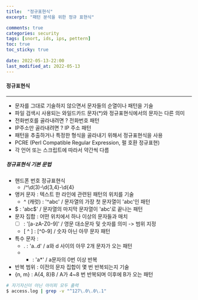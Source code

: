 ```yaml
---
title:  "정규표현식"
excerpt: "패턴 분석을 위한 정규 표현식"

comments: true
categories: security
tags: [snort, ids, ips, pettern]
toc: true
toc_sticky: true
 
date: 2022-05-13-22:00
last_modified_at: 2022-05-13
---
```


#### 정규표현식
* * *
- 문자를 그대로 기술하지 않으면서 문자들의 순열이나 패턴을 기술
- 파일 검색시 사용되는 와일드카드 문자(*)와 정규표현식에서의 문자는 다른 의미
- 전화번호를 골라내려면 ? 전화번호 패턴
- IP주소만 골라내려면 ? IP 주소 패턴
- 패턴을 추출하거나 특정한 형식을 골라내기 위해서 정규표현식을 사용
- PCRE (Perl Compatible Regular Expression, 펄 호환 정규표현)
- 각 언어 또는 스크립트에 따라서 약간씩 다름
##### 정규표현식 기본 문법

- 핸드폰 번호 정규표현식
  - /^\d(3)-\d{3,4}-\d{4}
- 앵커 문자 : 텍스트 한 라인에 관련된 패턴의 위치를 기술
  - ^ (캐럿) : '^abc' / 문자열의 가장 첫 문자열이 'abc'인 패턴 
- $ : 'abc$' / 문자열의 마지막 문자열이 'abc'로 끝나는 패턴
- 문자 집합 : 어떤 위치에서 하나 이상의 문자들과 매치
  - [ ] : '[a-zA-Z0-9]' / 영문 대소문자 및 숫자를 의미 -> 범위 지정
  - [ ^ ] : [^0-9] / 숫자 아닌 아무 문자 패턴
- 특수 문자 : 
  - . : 'a..d' / a와 d 사이의  아무 2개 문자가 오는 패턴
  - * : 'a*' / a문자의 0번 이상 반복
- 반복 범위 : 이전의 문자 집합이 몇 번 반복되는지 기술
- \{n, m\} : A\{4, 8\}B / A가 4~8 번 반복되며 이후에 B가 오는 패턴
```bash
# 자기자신이 아닌 아이피 모두 출력
$ access.log | grep -v "^127\.0\.0\.1" 
```